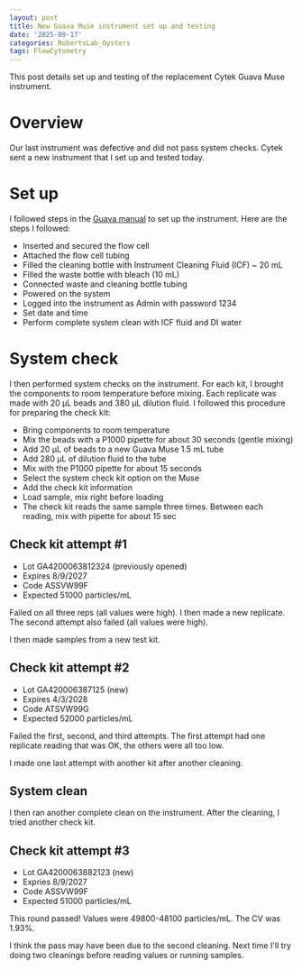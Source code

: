 ```yaml
---
layout: post
title: New Guava Muse instrument set up and testing
date: '2025-09-17'
categories: RobertsLab_Oysters
tags: FlowCytometry
---
```


This post details set up and testing of the replacement Cytek Guava Muse instrument. 

# Overview 

Our last instrument was defective and did not pass system checks. Cytek sent a new instrument that I set up and tested today. 

# Set up 

I followed steps in the [Guava manual](https://github.com/RobertsLab/GuavaMuse/blob/main/sop/Muse.Micro.System.User.s.Guide.pdf) to set up the instrument. Here are the steps I followed:  

- Inserted and secured the flow cell 
- Attached the flow cell tubing 
- Filled the cleaning bottle with Instrument Cleaning Fluid (ICF) ~ 20 mL
- Filled the waste bottle with bleach (10 mL)
- Connected waste and cleaning bottle tubing
- Powered on the system
- Logged into the instrument as Admin with password 1234
- Set date and time 
- Perform complete system clean with ICF fluid and DI water 

# System check

I then performed system checks on the instrument. For each kit, I brought the components to room temperature before mixing. Each replicate was made with 20 µL beads and 380 µL dilution fluid. I followed this procedure for preparing the check kit: 

- Bring components to room temperature 
- Mix the beads with a P1000 pipette for about 30 seconds (gentle mixing) 
- Add 20 µL of beads to a new Guava Muse 1.5 mL tube 
- Add 280 µL of dilution fluid to the tube
- Mix with the P1000 pipette for about 15 seconds 
- Select the system check kit option on the Muse 
- Add the check kit information 
- Load sample, mix right before loading 
- The check kit reads the same sample three times. Between each reading, mix with pipette for about 15 sec

## Check kit attempt #1 

- Lot GA4200063812324 (previously opened) 
- Expires 8/9/2027
- Code ASSVW99F
- Expected 51000 particles/mL

Failed on all three reps (all values were high). I then made a new replicate. The second attempt also failed (all values were high).  

I then made samples from a new test kit. 

## Check kit attempt #2 

- Lot GA420006387125 (new) 
- Expires 4/3/2028
- Code ATSVW99G
- Expected 52000 particles/mL

Failed the first, second, and third attempts. The first attempt had one replicate reading that was OK, the others were all too low. 

I made one last attempt with another kit after another cleaning. 

## System clean 

I then ran another complete clean on the instrument. After the cleaning, I tried another check kit.  

## Check kit attempt #3 

- Lot GA4200063882123 (new) 
- Expries 8/9/2027
- Code ASSVW99F
- Expected 51000 particles/mL

This round passed! Values were 49800-48100 particles/mL. The CV was 1.93%.  

I think the pass may have been due to the second cleaning. Next time I'll try doing two cleanings before reading values or running samples.   
